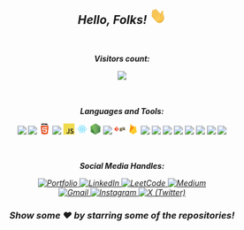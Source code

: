 <h2 align='center'> <i>Hello, Folks! <img src="./wave.gif" width="30px" height= "30px"></h2>

<!-- ![Sahil_Sign_banner](./sahil_signature.png) -->
<!-- <br/> -->
<!-- <img src="./sahil_banner.svg" width="200%"> -->
<!-- [![Sahil's github activity graph](https://github-readme-activity-graph.vercel.app/graph?username=Mohammad-Sahil&bg_color=0d2235&color=70718f&line=0d0e35&point=63dffe&area=true&hide_border=true)](https://github.com/Mohammad-Sahil/github-readme-activity-graph) -->
<!-- <hr/> -->
<br/>
<p align="center"><strong>Visitors count:</strong></p>
  <!-- <meta http-equiv="refresh" content="0.6"> -->
<p align="center"> 
  <img src="https://profile-counter.glitch.me/Mohammad-Sahil/count.svg" />
</p>
<br/>
<div align="center">
<p><strong>Languages and Tools:</strong></p>
 
<code><img height="20" src="https://www.python.org/static/favicon.ico"></code>
<code><img height="20" src="https://isocpp.org/favicon.ico"></code>
<code><img height="20" src="https://raw.githubusercontent.com/github/explore/80688e429a7d4ef2fca1e82350fe8e3517d3494d/topics/html/html.png"></code>
<code><img height="20" src="https://cdn.freebiesupply.com/logos/large/2x/css3-logo-png-transparent.png"></code>
<code><img height="20" src="https://raw.githubusercontent.com/github/explore/80688e429a7d4ef2fca1e82350fe8e3517d3494d/topics/javascript/javascript.png"></code>
<code><img height="20" src="https://raw.githubusercontent.com/github/explore/80688e429a7d4ef2fca1e82350fe8e3517d3494d/topics/react/react.png"></code>
<code><img height="20" src="https://raw.githubusercontent.com/github/explore/80688e429a7d4ef2fca1e82350fe8e3517d3494d/topics/nodejs/nodejs.png"></code>
<code><img height="20" src="https://www.mongodb.com/assets/images/global/favicon.ico"></code>
<code><img height="20" src="https://raw.githubusercontent.com/github/explore/80688e429a7d4ef2fca1e82350fe8e3517d3494d/topics/git/git.png"></code>
<code><img height="20" src="https://raw.githubusercontent.com/github/explore/80688e429a7d4ef2fca1e82350fe8e3517d3494d/topics/firebase/firebase.png"></code>
<code><img height="20" src="https://go.dev/blog/go-brand/Go-Logo/PNG/Go-Logo_Blue.png"></code>
<code><img height="20" src="https://camo.githubusercontent.com/92ec9eb7eeab7db4f5919e3205918918c42e6772562afb4112a2909c1aaaa875/68747470733a2f2f6173736574732e76657263656c2e636f6d2f696d6167652f75706c6f61642f76313630373535343338352f7265706f7369746f726965732f6e6578742d6a732f6e6578742d6c6f676f2e706e67"></code>
<code><img height="20" src="https://cdn.freebiesupply.com/logos/large/2x/nodejs-1-logo-png-transparent.png"></code>
<code><img height="20" src="https://freepikpsd.com/file/2019/10/express-js-png-5-Transparent-Images-570x570.png"></code>
<code><img height="20" src="https://miro.medium.com/max/468/1*SRL22ADht1NU4LXUeU4YVg.png"></code>
<code><img height="20" src="https://cdn-icons-png.flaticon.com/512/919/919853.png"></code>
<code><img height="20" src="https://brandslogos.com/wp-content/uploads/images/large/figma-logo.png"></code>
<code><img height="20" src="https://pnggrid.com/wp-content/uploads/2021/05/Adobe-Illustrator-Logo-1024x998.png"></code>
</div>
<br/>
<div align="center">

<p><strong>Social Media Handles:</strong></p>
<a href="https://tsharpsahil.vercel.app/" target="_blank">
  <img src="https://img.shields.io/badge/tsharpsahil.vercel.app-0D4B89?style=flat-square&logo=React&logoColor=white" alt="Portfolio">
</a>
<a href="https://www.linkedin.com/in/tsharpsahilemeja/" target="_blank">
  <img src="https://img.shields.io/badge/-tsharpsahilemeja-blue?style=flat-square&logo=LinkedIn&logoColor=white" alt="LinkedIn">
</a>
<a href="https://leetcode.com/tsharpsahil/" target="_blank">
  <img src="https://img.shields.io/badge/-LeetCode-FFA116?style=flat-square&logo=LeetCode&logoColor=black" alt="LeetCode">
</a>
<a href="https://tsharpsahil.medium.com/" target="_blank">
  <img src="https://img.shields.io/badge/tsharpsahil-12100E?style=flat-square&logo=Medium&logoColor=white" alt="Medium">
</a>
<br/>
<a href="mailto:tsharpsahil@gmail.com" target="_blank">
  <img src="https://img.shields.io/badge/-tsharpsahil@gmail.com-d14836?style=flat-square&logo=Gmail&logoColor=white" alt="Gmail">
</a>
<a href="https://www.instagram.com/tsharpsahil/" target="_blank">
  <img src="https://img.shields.io/badge/-tsharpsahil-e4405f?style=flat-square&logo=Instagram&logoColor=white" alt="Instagram">
</a>
<a href="https://twitter.com/tsharpsahil/" target="_blank">
  <img src="https://img.shields.io/badge/-tsharpsahil-000000?style=flat-square&logo=X&logoColor=white" alt="X (Twitter)">
</a>
<br/>
<div align="center"></div>

 
 ### Show some ❤️ by starring some of the repositories!

</div>
